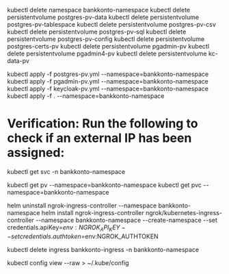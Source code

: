 kubectl delete namespace bankkonto-namespace
kubectl delete persistentvolume postgres-pv-data
kubectl delete persistentvolume postgres-pv-tablespace
kubectl delete persistentvolume postgres-pv-csv
kubectl delete persistentvolume postgres-pv-sql
kubectl delete persistentvolume postgres-pv-config
kubectl delete persistentvolume postgres-certs-pv
kubectl delete persistentvolume pgadmin-pv
kubectl delete persistentvolume pgadmin4-pv
kubectl delete persistentvolume kc-data-pv

kubectl apply -f postgres-pv.yml --namespace=bankkonto-namespace
kubectl apply -f pgadmin-pv.yml --namespace=bankkonto-namespace
kubectl apply -f keycloak-pv.yml --namespace=bankkonto-namespace
kubectl apply -f . --namespace=bankkonto-namespace

# Verification: Run the following to check if an external IP has been assigned:
kubectl get svc -n bankkonto-namespace

kubectl get pv --namespace=bankkonto-namespace
kubectl get pvc --namespace=bankkonto-namespace

helm uninstall ngrok-ingress-controller --namespace bankkonto-namespace
helm install ngrok-ingress-controller ngrok/kubernetes-ingress-controller --namespace bankkonto-namespace --create-namespace --set credentials.apiKey=$env:NGROK_API_KEY --set credentials.authtoken=$env:NGROK_AUTHTOKEN


kubectl delete ingress bankkonto-ingress -n bankkonto-namespace

kubectl config view --raw > ~/.kube/config

